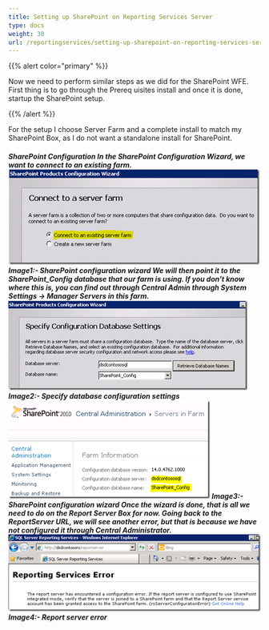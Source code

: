 ```yaml
---
title: Setting up SharePoint on Reporting Services Server
type: docs
weight: 30
url: /reportingservices/setting-up-sharepoint-on-reporting-services-server/
---
```


{{% alert color="primary" %}} 

Now we need to perform similar steps as we did for the SharePoint WFE. First thing is to go through the Prereq uisites install and once it is done, startup the SharePoint setup.

{{% /alert %}} 

For the setup I choose Server Farm and a complete install to match my SharePoint Box, as I do not want a standalone install for SharePoint.
##### **SharePoint Configuration In the SharePoint Configuration Wizard, we want to connect to an existing farm. ![todo:image_alt_text](setting-up-sharepoint-on-reporting-services-server_1.png) Image1:- SharePoint configuration wizard We will then point it to the SharePoint_Config database that our farm is using. If you don't know where this is, you can find out through Central Admin through System Settings -> Manager Servers in this farm. ![todo:image_alt_text](setting-up-sharepoint-on-reporting-services-server_2.png) Image2:- Specify database configuration settings ![todo:image_alt_text](setting-up-sharepoint-on-reporting-services-server_3.png) Image3:- SharePoint configuration wizard Once the wizard is done, that is all we need to do on the Report Server Box for now. Going back to the ReportServer URL, we will see another error, but that is because we have not configured it through Central Administrator. ![todo:image_alt_text](setting-up-sharepoint-on-reporting-services-server_4.png) Image4:- Report server error**
